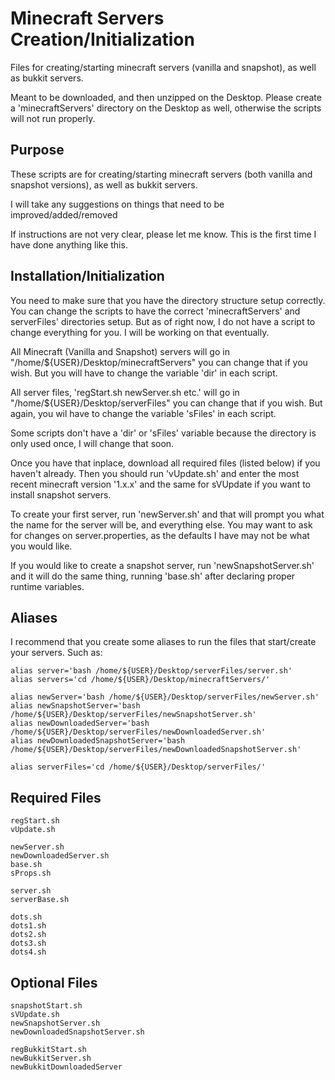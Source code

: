 Minecraft Servers Creation/Initialization
================
Files for creating/starting minecraft servers (vanilla and snapshot), as well as bukkit servers.

Meant to be downloaded, and then unzipped on the Desktop. Please create a 'minecraftServers' directory on the Desktop as well, otherwise the scripts will not run properly.
## Purpose
These scripts are for creating/starting minecraft servers (both vanilla and snapshot versions), as well as bukkit servers.

I will take any suggestions on things that need to be improved/added/removed

If instructions are not very clear, please let me know. This is the first time I have done anything like this.
## Installation/Initialization
You need to make sure that you have the directory structure setup correctly. You can change the scripts to have the correct 'minecraftServers' and serverFiles' directories setup. But as of right now, I do not have a script to change everything for you. I will be working on that eventually.

All Minecraft (Vanilla and Snapshot) servers will go in "/home/${USER}/Desktop/minecraftServers" you can change that if you wish. But you will have to change the variable 'dir' in each script.

All server files, 'regStart.sh newServer.sh etc.' will go in "/home/${USER}/Desktop/serverFiles" you can change that if you wish. But again, you wil have to change the variable 'sFiles' in each script.

Some scripts don't have a 'dir' or 'sFiles' variable because the directory is only used once, I will change that soon.

Once you have that inplace, download all required files (listed below) if you haven't already. Then you should run 'vUpdate.sh' and enter the most recent minecraft version '1.x.x' and the same for sVUpdate if you want to install snapshot servers.

To create your first server, run 'newServer.sh' and that will prompt you what the name for the server will be, and everything else. You may want to ask for changes on server.properties, as the defaults I have may not be what you would like.

If you would like to create a snapshot server, run 'newSnapshotServer.sh' and it will do the same thing, running 'base.sh' after declaring proper runtime variables.
## Aliases
I recommend that you create some aliases to run the files that start/create your servers. Such as:
	
	alias server='bash /home/${USER}/Desktop/serverFiles/server.sh'
	alias servers='cd /home/${USER}/Desktop/minecraftServers/'

	alias newServer='bash /home/${USER}/Desktop/serverFiles/newServer.sh'
	alias newSnapshotServer='bash /home/${USER}/Desktop/serverFiles/newSnapshotServer.sh'
	alias newDownloadedServer='bash /home/${USER}/Desktop/serverFiles/newDownloadedServer.sh'
	alias newDownloadedSnapshotServer='bash /home/${USER}/Desktop/serverFiles/newDownloadedSnapshotServer.sh'

	alias serverFiles='cd /home/${USER}/Desktop/serverFiles/'
## Required Files
	regStart.sh
	vUpdate.sh

	newServer.sh
	newDownloadedServer.sh
	base.sh
	sProps.sh

	server.sh
	serverBase.sh

	dots.sh
	dots1.sh
	dots2.sh
	dots3.sh
	dots4.sh
## Optional Files
	snapshotStart.sh
	sVUpdate.sh
	newSnapshotServer.sh
	newDownloadedSnapshotServer.sh
	
	regBukkitStart.sh
	newBukkitServer.sh
	newBukkitDownloadedServer

